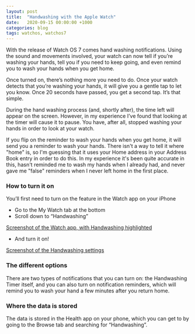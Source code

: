 ```yaml
---
layout: post
title:  "Handwashing with the Apple Watch"
date:   2020-09-15 00:00:00 +1000
categories: blog
tags: watchos, watchos7
---
```


With the release of Watch OS 7 comes hand washing notifications. Using the sound and movements involved, your watch can
now tell if you’re washing your hands, tell you if you need to keep going, and even remind you to wash your hands when
you get home.

Once turned on, there’s nothing more you need to do. Once your watch detects that you’re washing your hands, it will
give you a gentle tap to let you know. Once 20 seconds have passed, you get a second tap. It’s that simple.

During the hand washing process (and, shortly after), the time left will appear on the screen. However, in my
experience I’ve found that looking at the timer will cause it to pause. You have, after all, stopped washing your hands
in order to look at your watch.

If you flip on the reminder to wash your hands when you get home, it will send you a reminder to wash your hands.
There isn't a way to tell it where "home" is, so I'm guessing that it uses your Home address in your Address Book entry
in order to do this. In my experience it's been quite accurate in this, hasn't reminded me to wash my hands when I
already had, and never gave me "false" reminders when I never left home in the first place.

### How to turn it on

You’ll first need to turn on the feature in the Watch app on your iPhone
* Go to the My Watch tab at the bottom
* Scroll down to “Handwashing” 

[Screenshot of the Watch app, with Handwashing highlighted](/assets/post-images/handwashing/watchapp.jpeg)
* And turn it on!

[Screenshot of the Handwashing settings](/assets/post-images/handwashing/settings.jpeg)

### The different options
There are two types of notifications that you can turn on: the Handwashing Timer itself, and you can also turn on
notification reminders, which will remind you to wash your hand a few minutes after you return home.

### Where the data is stored
The data is stored in the Health app on your phone, which you can get to by going to the Browse tab and searching for
“Handwashing”.
